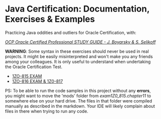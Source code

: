 # Java Certification: Documentation, Exercises & Examples

Practicing Java oddities and outliers for Oracle Certification, with:

*[OCP Oracle Certified Professional STUDY GUIDE - J. Boyarsky & S. Selikoff](https://www.selikoff.net/ocp11-1/)*

**WARNING**: Some syntax in these exercises should never be used in real projects.
It might be easily misinterpreted and won't make you any friends among your colleagues.
It is only useful to understand when undertaking the Oracle Certification Test.

- [1ZO-815 EXAM](1Z0-815.md)
- [1ZO-816 EXAM & 1Z0-817](1Z0-816and1Z0-817.md)

PS: To be able to run the code samples in this project without any **errors**, 
you might want to move the 'mods' folder from *exam1Z0_815.chapter11* to somewhere else on your hard drive.
The files in that folder were compiled manually as described in the markdown.
Your IDE will likely complain about files in there when trying to run any code.
